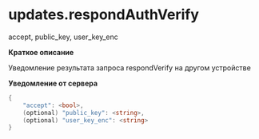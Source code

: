 # updates.respondAuthVerify
accept, public_key, user_key_enc

**Краткое описание**

Уведомление результата запроса respondVerify на другом устройстве


**Уведомление от сервера**
```c#
{
    "accept": <bool>,
    (optional) "public_key": <string>,
    (optional) "user_key_enc": <string>
}
```